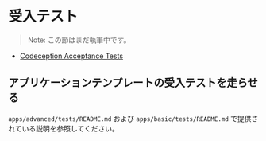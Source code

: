 受入テスト
==========

> Note: この節はまだ執筆中です。

- [Codeception Acceptance Tests](http://codeception.com/docs/03-AcceptanceTests)


アプリケーションテンプレートの受入テストを走らせる
--------------------------------------------------

`apps/advanced/tests/README.md` および `apps/basic/tests/README.md` で提供されている説明を参照してください。
